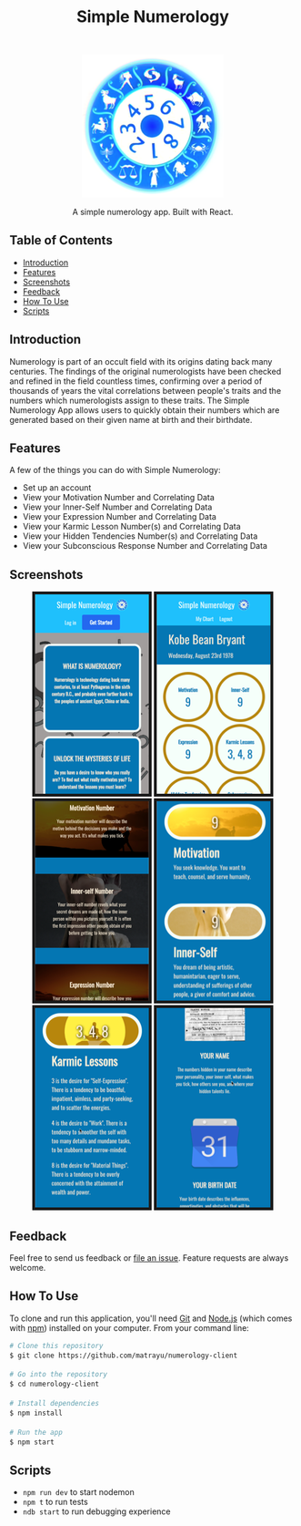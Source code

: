 <h1 align="center"> Simple Numerology </h1> <br>
<p align="center">
  <a href="https://gitpoint.co/">
    <img alt="SimpleNumerology" title="SimpleNumerology" src="src/images/Num-Transparent.png" width="250">
  </a>
</p>

<p align="center">
  A simple numerology app. Built with React.
</p>



<!-- START doctoc generated TOC please keep comment here to allow auto update -->
<!-- DON'T EDIT THIS SECTION, INSTEAD RE-RUN doctoc TO UPDATE -->
## Table of Contents

- [Introduction](#introduction)
- [Features](#features)
- [Screenshots](#screenshots)
- [Feedback](#feedback)
- [How To Use](#how-to-use)
- [Scripts](#scripts)

<!-- END doctoc generated TOC please keep comment here to allow auto update -->

## Introduction

Numerology is part of an occult field with its origins dating back many centuries. The findings of the original numerologists have been checked and refined in the field countless times, confirming over a period of thousands of years the vital correlations between people's traits and the numbers which numerologists assign to these traits. The Simple Numerology App allows users to quickly obtain their numbers which are generated based on their given name at birth and their birthdate.

## Features

A few of the things you can do with Simple Numerology:

* Set up an account
* View your Motivation Number and Correlating Data 
* View your Inner-Self Number and Correlating Data 
* View your Expression Number and Correlating Data 
* View your Karmic Lesson Number(s) and Correlating Data 
* View your Hidden Tendencies Number(s) and Correlating Data 
* View your Subconscious Response Number and Correlating Data

## Screenshots

<p align="center" >
  <img src = "src/images/screen6-200.png" width=200 border="5px solid black">
  <img src = "src/images/screen4-200.png" width=200 border="5px solid black">
  <img src = "src/images/screen3-200.png" width=200 border="5px solid black">
  <img src = "src/images/screen5-200.png" width=200 border="5px solid black">
  <img src = "src/images/screen1-200.png" width=200 border="5px solid black">
  <img src = "src/images/screen7-200.png" width=200 border="5px solid black">
</p>

## Feedback

Feel free to send us feedback or [file an issue](https://github.com/matrayu/numerology-app/issues/new). Feature requests are always welcome. 


## How To Use

To clone and run this application, you'll need [Git](https://git-scm.com) and [Node.js](https://nodejs.org/en/download/) (which comes with [npm](http://npmjs.com)) installed on your computer. From your command line:

```bash
# Clone this repository
$ git clone https://github.com/matrayu/numerology-client

# Go into the repository
$ cd numerology-client

# Install dependencies
$ npm install

# Run the app
$ npm start
```


## Scripts

- `npm run dev` to start nodemon
- `npm t` to run tests
- `ndb start` to run debugging experience